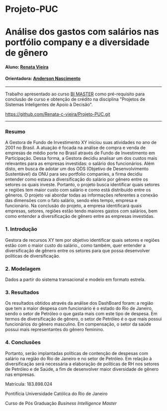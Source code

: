 # Projeto-PUC
# Análise dos gastos com salários nas portfólio company e a diversidade de gênero
#### Aluno: [Renata Vieira](https://github.com/link_do_github)
#### Orientadora: [Anderson Nascimento](https://github.com/link_do_github)

---

Trabalho apresentado ao curso [BI MASTER](https://ica.puc-rio.ai/bi-master) como pré-requisito para conclusão de curso e obtenção de crédito na disciplina "Projetos de Sistemas Inteligentes de Apoio à Decisão".

https://github.com/Renata-c-vieira/Projeto-PUC.git

---

### Resumo

<!-- trocar o texto abaixo pelo resumo do trabalho, em português -->

A Gestora de Fundo de Investimento XY iniciou suas atividades no ano de 2001 no Brasil. A atuação é focada na análise de compra e venda de empresas de médio porte no Brasil através de Fundo de Investimento em Participação. Dessa forma, a Gestora decidiu analisar um dos custos mais relevantes para as empresas investidas: o salário dos funcionários. Além disto, em busca de adotar um dos ODS (Objetivo de Desenvolvimento Sustentável) da ONU para seu portfolio companies, a firma decidiu entender como estava a diversificação do salário por gênero entre os setores os quais investe. Portanto, o projeto busca identificar quais setores e regiões tem maior custo com salário e como está distribuído entre os gêneros.  O projeto vai abordar todas as informações referentes a conexão das dimensões com o fato salário, sendo eles tempo, empresa e funcionário. Na conclusão do projeto, a empresa identificará quais empresas, setores, regiões estão tendo maiores gastos com salários, bem como entender a diversificação de gênero entre as empresas investidas. 

### 1. Introdução

Gestora de recursos XY tem por objetivo identificar quais setores e regiões estão com o maior custo do salário., como também, quer entender a diversificação de gênero entre os setores para que possa desenvolver políticas de diversificação. 

### 2. Modelagem

Dados a partir do sistema transacional e modelo em formato estrela.

### 3. Resultados

Os resultados obtidos através da análise dos DashBoard foram: a região que tem a maior despesa com funcionário é o estado do Rio de Janeiro, sendo o setor de Petróleo o que gasta mais com este tipo de despesa. Em termos de diversificação de gênero, o setor de Petróleo é o que mais possui funcionários do gênero masculino. Em compensação, o setor da saúde possui mais representantes do gênero feminino. 

### 4. Conclusões

Portanto, serão implantadas políticas de contenção de despesas com salário na região do Rio de Janeiro e no setor de Petróleo. Em relação à diversificação será necessária a elaboração de políticas de RH nos setores de Petróleo e de Saúde, a fim de desenvolver maior diversidade de gênero nas empresas.  

Matrícula: 183.898.024

Pontifícia Universidade Católica do Rio de Janeiro

Curso de Pós Graduação *Business Intelligence Master*
